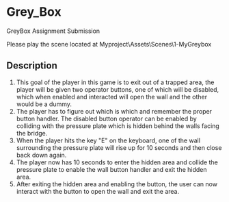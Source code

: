 # Grey_Box
GreyBox Assignment Submission

Please play the scene located at Myproject\Assets\Scenes\1-MyGreybox

## Description
1) This goal of the player in this game is to exit out of a trapped area, the player will be given two operator buttons, one of which will be disabled, which when enabled and interacted will open the wall and the other would be a dummy. 
2) The player has to figure out which is which and remember the proper button handler. The disabled button operator can be enabled by colliding with the pressure plate which is hidden behind the walls facing the bridge.
3) When the player hits the key "E" on the keyboard, one of the wall surrounding the pressure plate will rise up for 10 seconds and then close back down again.
4) The player now has 10 seconds to enter the hidden area and collide the pressure plate to enable the wall button handler and exit the hidden area.
5) After exiting the hidden area and enabling the button, the user can now interact with the button to open the wall and exit the area.
